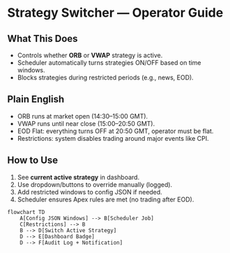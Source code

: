 # Strategy Switcher — Operator Guide

## What This Does
- Controls whether **ORB** or **VWAP** strategy is active.
- Scheduler automatically turns strategies ON/OFF based on time windows.
- Blocks strategies during restricted periods (e.g., news, EOD).

## Plain English
- ORB runs at market open (14:30–15:00 GMT).
- VWAP runs until near close (15:00–20:50 GMT).
- EOD Flat: everything turns OFF at 20:50 GMT, operator must be flat.
- Restrictions: system disables trading around major events like CPI.

## How to Use
1. See **current active strategy** in dashboard.
2. Use dropdown/buttons to override manually (logged).
3. Add restricted windows to config JSON if needed.
4. Scheduler ensures Apex rules are met (no trading after EOD).

```mermaid
flowchart TD
    A[Config JSON Windows] --> B[Scheduler Job]
    C[Restrictions] --> B
    B --> D[Switch Active Strategy]
    D --> E[Dashboard Badge]
    D --> F[Audit Log + Notification]
```
